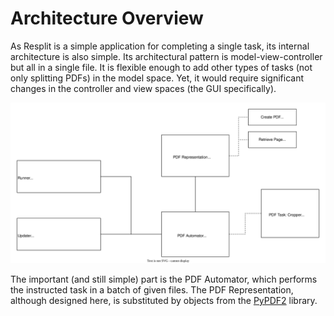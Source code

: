 # Architecture Overview
As Resplit is a simple application for completing a single task, its internal architecture is also simple. Its architectural pattern is model-view-controller but all in a single file. It is flexible enough to add other types of tasks (not only splitting PDFs) in the model space. Yet, it would require significant changes in the controller and view spaces (the GUI specifically).

![Diagram for the conceptual design.](imgs/conceptual-design.svg)

The important (and still simple) part is the PDF Automator, which performs the instructed task in a batch of given files. The PDF Representation, although designed here, is substituted by objects from the [PyPDF2](https://pypi.org/project/PyPDF2/) library.